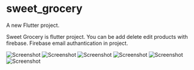 # sweet_grocery
A new Flutter project.

Sweet Grocery is flutter project. You can be add delete edit products with firebase. Firebase email authantication in project.

![Screenshot](https://raw.githubusercontent.com/HKARLI/screenshots/master/1.jpeg)
![Screenshot](https://raw.githubusercontent.com/HKARLI/screenshots/master/2.jpeg)
![Screenshot](https://raw.githubusercontent.com/HKARLI/screenshots/master/3.jpeg)
![Screenshot](https://raw.githubusercontent.com/HKARLI/screenshots/master/4.jpeg)
![Screenshot](https://raw.githubusercontent.com/HKARLI/screenshots/master/5.jpeg)
![Screenshot](https://raw.githubusercontent.com/HKARLI/screenshots/master/6.jpeg)
